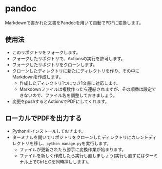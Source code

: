 # pandoc
Markdownで書かれた文書をPandocを用いて自動でPDFに変換します。

## 使用法

* このリポジトリをフォークします。
* フォークしたリポジトリで、Actionsの実行を許可します。
* フォークしたリポジトリをクローンします。
* クローンしたディレクトリに新たにディレクトリを作り、その中にMarkdownを作成します。
  * 作成したディレクトリ1つにつき1文書に対応します。
  * Markdownファイルは複数作ったら連結されますが、その順番は設定できないので、ファイル名を調整しておきましょう。
* 変更をpushするとActionsでPDFにしてくれます。

## ローカルでPDFを出力する

* Pythonをインストールしておきます。
* ターミナルを開いてリポジトリをクローンしたディレクトリにカレントディレクトリを移し、`python manage.py`を実行します。
  * ファイルが更新されたら勝手に変換作業が始まります。
  * ファイルを新しく作成したら実行し直しましょう(実行し直すにはターミナル上でCtrlとCを同時押しします)。